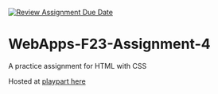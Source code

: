 [![Review Assignment Due Date](https://classroom.github.com/assets/deadline-readme-button-24ddc0f5d75046c5622901739e7c5dd533143b0c8e959d652212380cedb1ea36.svg)](https://classroom.github.com/a/4tKarLeg)
# WebApps-F23-Assignment-4
A practice assignment for HTML with CSS

Hosted at [playpart here]( https://44-563-webapps-f23.github.io/44563-webapps-f23-assignment4-saipriyajetti/playpart.html)
